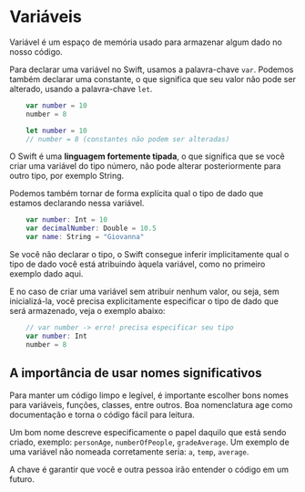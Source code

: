 # Variáveis

Variável é um espaço de memória usado para armazenar algum dado no nosso código.

Para declarar uma variável no Swift, usamos a palavra-chave `var`. Podemos também declarar uma constante, o que significa que seu valor não pode ser alterado, usando a palavra-chave `let`.

```swift
    var number = 10
    number = 8
```

```swift
    let number = 10
    // number = 8 (constantes não podem ser alteradas) 
```

O Swift é uma **linguagem fortemente tipada**, o que significa que se você criar uma variável do tipo número, não pode alterar posteriormente para outro tipo, por exemplo String.

Podemos também tornar de forma explícita qual o tipo de dado que estamos declarando nessa variável.

```swift
    var number: Int = 10
    var decimalNumber: Double = 10.5
    var name: String = "Giovanna"
```

Se você não declarar o tipo, o Swift consegue inferir implicitamente qual o tipo de dado você está atribuindo àquela variável, como no primeiro exemplo dado aqui.

E no caso de criar uma variável sem atribuir nenhum valor, ou seja, sem inicializá-la, você precisa explicitamente especificar o tipo de dado que será armazenado, veja o exemplo abaixo:

```swift
    // var number -> erro! precisa especificar seu tipo
    var number: Int
    number = 8
```

## A importância de usar nomes significativos

Para manter um código limpo e legível, é importante escolher bons nomes para variáveis, funções, classes, entre outros. Boa nomenclatura age como documentação e torna o código fácil para leitura. 

Um bom nome descreve especificamente o papel daquilo que está sendo criado, exemplo: `personAge`, `numberOfPeople`, `gradeAverage`. Um exemplo de uma variável não nomeada corretamente seria: `a`, `temp`, `average`.

A chave é garantir que você e outra pessoa irão entender o código em um futuro.




